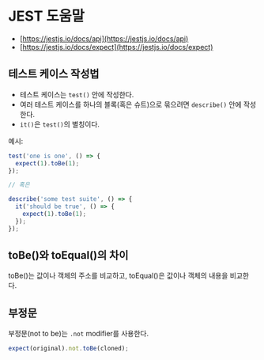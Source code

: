 # JEST 도움말

- [https://jestjs.io/docs/api](https://jestjs.io/docs/api)
- [https://jestjs.io/docs/expect](https://jestjs.io/docs/expect)

## 테스트 케이스 작성법

- 테스트 케이스는 `test()` 안에 작성한다.
- 여러 테스트 케이스를 하나의 블록(혹은 슈트)으로 묶으려면 `describe()` 안에 작성한다.
- `it()`은 `test()`의 별칭이다.

예시:

```js
test('one is one', () => {
  expect(1).toBe(1);
});

// 혹은

describe('some test suite', () => {
  it('should be true', () => {
    expect(1).toBe(1);
  });
});
```

## toBe()와 toEqual()의 차이

toBe()는 값이나 객체의 주소를 비교하고, toEqual()은 값이나 객체의 내용을 비교한다.

## 부정문

부정문(not to be)는 `.not` modifier를 사용한다.

```js
expect(original).not.toBe(cloned);
```
